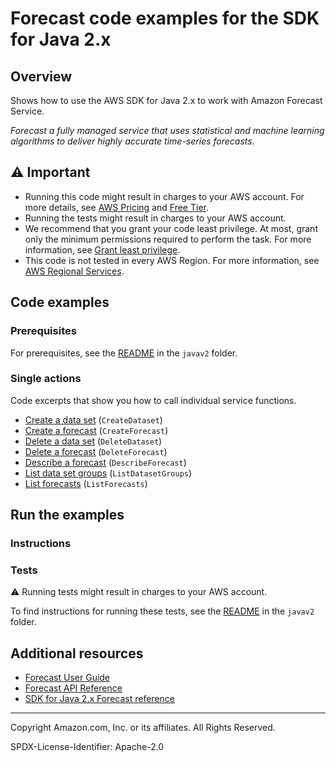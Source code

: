 # Forecast code examples for the SDK for Java 2.x

## Overview

Shows how to use the AWS SDK for Java 2.x to work with Amazon Forecast Service.

<!--custom.overview.start-->
<!--custom.overview.end-->

_Forecast a fully managed service that uses statistical and machine learning algorithms to deliver highly accurate time-series forecasts._

## ⚠ Important

* Running this code might result in charges to your AWS account. For more details, see [AWS Pricing](https://aws.amazon.com/pricing/) and [Free Tier](https://aws.amazon.com/free/).
* Running the tests might result in charges to your AWS account.
* We recommend that you grant your code least privilege. At most, grant only the minimum permissions required to perform the task. For more information, see [Grant least privilege](https://docs.aws.amazon.com/IAM/latest/UserGuide/best-practices.html#grant-least-privilege).
* This code is not tested in every AWS Region. For more information, see [AWS Regional Services](https://aws.amazon.com/about-aws/global-infrastructure/regional-product-services).

<!--custom.important.start-->
<!--custom.important.end-->

## Code examples

### Prerequisites

For prerequisites, see the [README](../../README.md#Prerequisites) in the `javav2` folder.


<!--custom.prerequisites.start-->
<!--custom.prerequisites.end-->

### Single actions

Code excerpts that show you how to call individual service functions.

- [Create a data set](src/main/java/com/example/forecast/CreateDataSet.java#L11) (`CreateDataset`)
- [Create a forecast](src/main/java/com/example/forecast/CreateForecast.java#L11) (`CreateForecast`)
- [Delete a data set](src/main/java/com/example/forecast/DeleteDataset.java#L12) (`DeleteDataset`)
- [Delete a forecast](src/main/java/com/example/forecast/DeleteDataset.java#L12) (`DeleteForecast`)
- [Describe a forecast](src/main/java/com/example/forecast/DescribeForecast.java#L12) (`DescribeForecast`)
- [List data set groups](src/main/java/com/example/forecast/ListDataSetGroups.java#L12) (`ListDatasetGroups`)
- [List forecasts](src/main/java/com/example/forecast/ListForecasts.java#L12) (`ListForecasts`)


<!--custom.examples.start-->
<!--custom.examples.end-->

## Run the examples

### Instructions


<!--custom.instructions.start-->
<!--custom.instructions.end-->



### Tests

⚠ Running tests might result in charges to your AWS account.


To find instructions for running these tests, see the [README](../../README.md#Tests)
in the `javav2` folder.



<!--custom.tests.start-->
<!--custom.tests.end-->

## Additional resources

- [Forecast User Guide](https://docs.aws.amazon.com/forecast/latest/dg/getting-started.html)
- [Forecast API Reference](https://docs.aws.amazon.com/forecast/latest/dg/api-reference.html)
- [SDK for Java 2.x Forecast reference](https://sdk.amazonaws.com/java/api/latest/software/amazon/awssdk/services/forecast/package-summary.html)

<!--custom.resources.start-->
<!--custom.resources.end-->

---

Copyright Amazon.com, Inc. or its affiliates. All Rights Reserved.

SPDX-License-Identifier: Apache-2.0